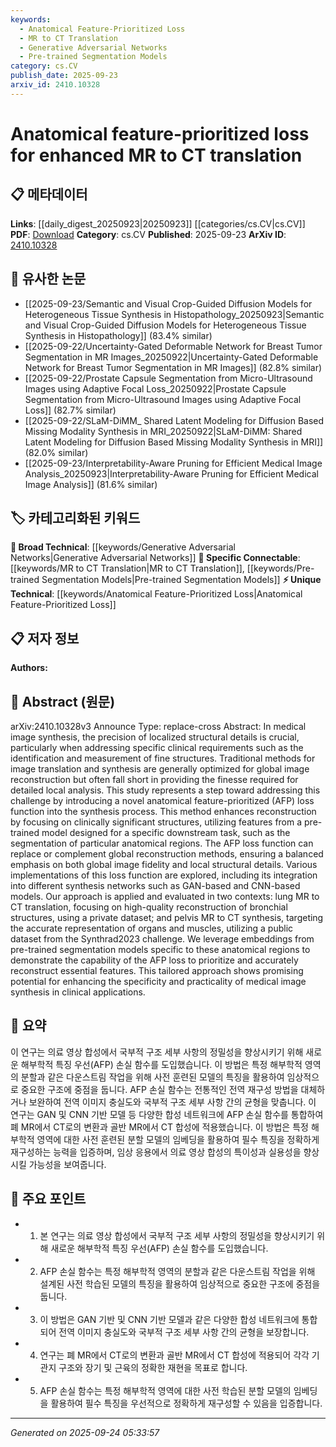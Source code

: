 ```yaml
---
keywords:
  - Anatomical Feature-Prioritized Loss
  - MR to CT Translation
  - Generative Adversarial Networks
  - Pre-trained Segmentation Models
category: cs.CV
publish_date: 2025-09-23
arxiv_id: 2410.10328
---
```


<!-- KEYWORD_LINKING_METADATA:
{
  "processed_timestamp": "2025-09-24T05:33:57.983947",
  "vocabulary_version": "1.0",
  "selected_keywords": [
    "Anatomical Feature-Prioritized Loss",
    "MR to CT Translation",
    "Generative Adversarial Networks",
    "Pre-trained Segmentation Models"
  ],
  "rejected_keywords": [],
  "similarity_scores": {
    "Anatomical Feature-Prioritized Loss": 0.8,
    "MR to CT Translation": 0.78,
    "Generative Adversarial Networks": 0.72,
    "Pre-trained Segmentation Models": 0.77
  },
  "extraction_method": "AI_prompt_based",
  "budget_applied": true,
  "candidates_json": {
    "candidates": [
      {
        "surface": "anatomical feature-prioritized loss",
        "canonical": "Anatomical Feature-Prioritized Loss",
        "aliases": [
          "AFP loss"
        ],
        "category": "unique_technical",
        "rationale": "This novel loss function is central to the paper's contribution, enhancing the specificity of medical image synthesis.",
        "novelty_score": 0.85,
        "connectivity_score": 0.6,
        "specificity_score": 0.9,
        "link_intent_score": 0.8
      },
      {
        "surface": "MR to CT translation",
        "canonical": "MR to CT Translation",
        "aliases": [
          "MRI to CT conversion"
        ],
        "category": "specific_connectable",
        "rationale": "This process is a key application area for the proposed method, relevant to medical imaging research.",
        "novelty_score": 0.55,
        "connectivity_score": 0.75,
        "specificity_score": 0.8,
        "link_intent_score": 0.78
      },
      {
        "surface": "GAN-based models",
        "canonical": "Generative Adversarial Networks",
        "aliases": [
          "GANs"
        ],
        "category": "broad_technical",
        "rationale": "GANs are a fundamental technology in image synthesis, providing a basis for the proposed method.",
        "novelty_score": 0.4,
        "connectivity_score": 0.85,
        "specificity_score": 0.7,
        "link_intent_score": 0.72
      },
      {
        "surface": "pre-trained segmentation models",
        "canonical": "Pre-trained Segmentation Models",
        "aliases": [
          "segmentation networks"
        ],
        "category": "specific_connectable",
        "rationale": "These models are crucial for extracting anatomical features, directly supporting the paper's methodology.",
        "novelty_score": 0.5,
        "connectivity_score": 0.8,
        "specificity_score": 0.75,
        "link_intent_score": 0.77
      }
    ],
    "ban_list_suggestions": [
      "image reconstruction",
      "synthesis networks"
    ]
  },
  "decisions": [
    {
      "candidate_surface": "anatomical feature-prioritized loss",
      "resolved_canonical": "Anatomical Feature-Prioritized Loss",
      "decision": "linked",
      "scores": {
        "novelty": 0.85,
        "connectivity": 0.6,
        "specificity": 0.9,
        "link_intent": 0.8
      }
    },
    {
      "candidate_surface": "MR to CT translation",
      "resolved_canonical": "MR to CT Translation",
      "decision": "linked",
      "scores": {
        "novelty": 0.55,
        "connectivity": 0.75,
        "specificity": 0.8,
        "link_intent": 0.78
      }
    },
    {
      "candidate_surface": "GAN-based models",
      "resolved_canonical": "Generative Adversarial Networks",
      "decision": "linked",
      "scores": {
        "novelty": 0.4,
        "connectivity": 0.85,
        "specificity": 0.7,
        "link_intent": 0.72
      }
    },
    {
      "candidate_surface": "pre-trained segmentation models",
      "resolved_canonical": "Pre-trained Segmentation Models",
      "decision": "linked",
      "scores": {
        "novelty": 0.5,
        "connectivity": 0.8,
        "specificity": 0.75,
        "link_intent": 0.77
      }
    }
  ]
}
-->

# Anatomical feature-prioritized loss for enhanced MR to CT translation

## 📋 메타데이터

**Links**: [[daily_digest_20250923|20250923]] [[categories/cs.CV|cs.CV]]
**PDF**: [Download](https://arxiv.org/pdf/2410.10328.pdf)
**Category**: cs.CV
**Published**: 2025-09-23
**ArXiv ID**: [2410.10328](https://arxiv.org/abs/2410.10328)

## 🔗 유사한 논문
- [[2025-09-23/Semantic and Visual Crop-Guided Diffusion Models for Heterogeneous Tissue Synthesis in Histopathology_20250923|Semantic and Visual Crop-Guided Diffusion Models for Heterogeneous Tissue Synthesis in Histopathology]] (83.4% similar)
- [[2025-09-22/Uncertainty-Gated Deformable Network for Breast Tumor Segmentation in MR Images_20250922|Uncertainty-Gated Deformable Network for Breast Tumor Segmentation in MR Images]] (82.8% similar)
- [[2025-09-22/Prostate Capsule Segmentation from Micro-Ultrasound Images using Adaptive Focal Loss_20250922|Prostate Capsule Segmentation from Micro-Ultrasound Images using Adaptive Focal Loss]] (82.7% similar)
- [[2025-09-22/SLaM-DiMM_ Shared Latent Modeling for Diffusion Based Missing Modality Synthesis in MRI_20250922|SLaM-DiMM: Shared Latent Modeling for Diffusion Based Missing Modality Synthesis in MRI]] (82.0% similar)
- [[2025-09-23/Interpretability-Aware Pruning for Efficient Medical Image Analysis_20250923|Interpretability-Aware Pruning for Efficient Medical Image Analysis]] (81.6% similar)

## 🏷️ 카테고리화된 키워드
**🧠 Broad Technical**: [[keywords/Generative Adversarial Networks|Generative Adversarial Networks]]
**🔗 Specific Connectable**: [[keywords/MR to CT Translation|MR to CT Translation]], [[keywords/Pre-trained Segmentation Models|Pre-trained Segmentation Models]]
**⚡ Unique Technical**: [[keywords/Anatomical Feature-Prioritized Loss|Anatomical Feature-Prioritized Loss]]

## 📋 저자 정보

**Authors:** 

## 📄 Abstract (원문)

arXiv:2410.10328v3 Announce Type: replace-cross 
Abstract: In medical image synthesis, the precision of localized structural details is crucial, particularly when addressing specific clinical requirements such as the identification and measurement of fine structures. Traditional methods for image translation and synthesis are generally optimized for global image reconstruction but often fall short in providing the finesse required for detailed local analysis. This study represents a step toward addressing this challenge by introducing a novel anatomical feature-prioritized (AFP) loss function into the synthesis process. This method enhances reconstruction by focusing on clinically significant structures, utilizing features from a pre-trained model designed for a specific downstream task, such as the segmentation of particular anatomical regions. The AFP loss function can replace or complement global reconstruction methods, ensuring a balanced emphasis on both global image fidelity and local structural details. Various implementations of this loss function are explored, including its integration into different synthesis networks such as GAN-based and CNN-based models. Our approach is applied and evaluated in two contexts: lung MR to CT translation, focusing on high-quality reconstruction of bronchial structures, using a private dataset; and pelvis MR to CT synthesis, targeting the accurate representation of organs and muscles, utilizing a public dataset from the Synthrad2023 challenge. We leverage embeddings from pre-trained segmentation models specific to these anatomical regions to demonstrate the capability of the AFP loss to prioritize and accurately reconstruct essential features. This tailored approach shows promising potential for enhancing the specificity and practicality of medical image synthesis in clinical applications.

## 📝 요약

이 연구는 의료 영상 합성에서 국부적 구조 세부 사항의 정밀성을 향상시키기 위해 새로운 해부학적 특징 우선(AFP) 손실 함수를 도입했습니다. 이 방법은 특정 해부학적 영역의 분할과 같은 다운스트림 작업을 위해 사전 훈련된 모델의 특징을 활용하여 임상적으로 중요한 구조에 중점을 둡니다. AFP 손실 함수는 전통적인 전역 재구성 방법을 대체하거나 보완하여 전역 이미지 충실도와 국부적 구조 세부 사항 간의 균형을 맞춥니다. 이 연구는 GAN 및 CNN 기반 모델 등 다양한 합성 네트워크에 AFP 손실 함수를 통합하여 폐 MR에서 CT로의 변환과 골반 MR에서 CT 합성에 적용했습니다. 이 방법은 특정 해부학적 영역에 대한 사전 훈련된 분할 모델의 임베딩을 활용하여 필수 특징을 정확하게 재구성하는 능력을 입증하며, 임상 응용에서 의료 영상 합성의 특이성과 실용성을 향상시킬 가능성을 보여줍니다.

## 🎯 주요 포인트

- 1. 본 연구는 의료 영상 합성에서 국부적 구조 세부 사항의 정밀성을 향상시키기 위해 새로운 해부학적 특징 우선(AFP) 손실 함수를 도입했습니다.
- 2. AFP 손실 함수는 특정 해부학적 영역의 분할과 같은 다운스트림 작업을 위해 설계된 사전 학습된 모델의 특징을 활용하여 임상적으로 중요한 구조에 중점을 둡니다.
- 3. 이 방법은 GAN 기반 및 CNN 기반 모델과 같은 다양한 합성 네트워크에 통합되어 전역 이미지 충실도와 국부적 구조 세부 사항 간의 균형을 보장합니다.
- 4. 연구는 폐 MR에서 CT로의 변환과 골반 MR에서 CT 합성에 적용되어 각각 기관지 구조와 장기 및 근육의 정확한 재현을 목표로 합니다.
- 5. AFP 손실 함수는 특정 해부학적 영역에 대한 사전 학습된 분할 모델의 임베딩을 활용하여 필수 특징을 우선적으로 정확하게 재구성할 수 있음을 입증합니다.


---

*Generated on 2025-09-24 05:33:57*